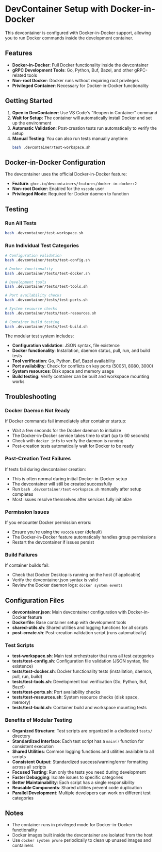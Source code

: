 # DevContainer Setup with Docker-in-Docker

This devcontainer is configured with Docker-in-Docker support, allowing you to run Docker commands inside the development container.

## Features

- **Docker-in-Docker**: Full Docker functionality inside the devcontainer
- **gRPC Development Tools**: Go, Python, Buf, Bazel, and other gRPC-related tools
- **Non-root Docker**: Docker runs without requiring root privileges
- **Privileged Container**: Necessary for Docker-in-Docker functionality

## Getting Started

1. **Open in DevContainer**: Use VS Code's "Reopen in Container" command
2. **Wait for Setup**: The container will automatically install Docker and set up the environment
3. **Automatic Validation**: Post-creation tests run automatically to verify the setup
4. **Manual Testing**: You can also run tests manually anytime:
   ```bash
   bash .devcontainer/test-workspace.sh
   ```

## Docker-in-Docker Configuration

The devcontainer uses the official Docker-in-Docker feature:
- **Feature**: `ghcr.io/devcontainers/features/docker-in-docker:2`
- **Non-root Docker**: Enabled for the `vscode` user
- **Privileged Mode**: Required for Docker daemon to function

## Testing

### Run All Tests
```bash
bash .devcontainer/test-workspace.sh
```

### Run Individual Test Categories
```bash
# Configuration validation
bash .devcontainer/tests/test-config.sh

# Docker functionality
bash .devcontainer/tests/test-docker.sh

# Development tools
bash .devcontainer/tests/test-tools.sh

# Port availability checks
bash .devcontainer/tests/test-ports.sh

# System resource checks
bash .devcontainer/tests/test-resources.sh

# Container build testing
bash .devcontainer/tests/test-build.sh
```

The modular test system includes:
- **Configuration validation**: JSON syntax, file existence
- **Docker functionality**: Installation, daemon status, pull, run, and build tests
- **Tool verification**: Go, Python, Buf, Bazel availability
- **Port availability**: Check for conflicts on key ports (50051, 8080, 3000)
- **System resources**: Disk space and memory usage
- **Build testing**: Verify container can be built and workspace mounting works

## Troubleshooting

### Docker Daemon Not Ready
If Docker commands fail immediately after container startup:
- Wait a few seconds for the Docker daemon to initialize
- The Docker-in-Docker service takes time to start (up to 60 seconds)
- Check with `docker info` to verify the daemon is running
- Post-creation tests automatically wait for Docker to be ready

### Post-Creation Test Failures
If tests fail during devcontainer creation:
- This is often normal during initial Docker-in-Docker setup
- The devcontainer will still be created successfully
- Run `bash .devcontainer/test-workspace.sh` manually after setup completes
- Most issues resolve themselves after services fully initialize

### Permission Issues
If you encounter Docker permission errors:
- Ensure you're using the `vscode` user (default)
- The Docker-in-Docker feature automatically handles group permissions
- Restart the devcontainer if issues persist

### Build Failures
If container builds fail:
- Check that Docker Desktop is running on the host (if applicable)
- Verify the devcontainer.json syntax is valid
- Review the Docker daemon logs: `docker system events`

## Configuration Files

- **devcontainer.json**: Main devcontainer configuration with Docker-in-Docker feature
- **Dockerfile**: Base container setup with development tools
- **shared-utils.sh**: Shared utilities and logging functions for all scripts
- **post-create.sh**: Post-creation validation script (runs automatically)

### Test Scripts

- **test-workspace.sh**: Main test orchestrator that runs all test categories
- **tests/test-config.sh**: Configuration file validation (JSON syntax, file existence)
- **tests/test-docker.sh**: Docker functionality tests (installation, daemon, pull, run, build)
- **tests/test-tools.sh**: Development tool verification (Go, Python, Buf, Bazel)
- **tests/test-ports.sh**: Port availability checks
- **tests/test-resources.sh**: System resource checks (disk space, memory)
- **tests/test-build.sh**: Container build and workspace mounting tests

### Benefits of Modular Testing

- **Organized Structure**: Test scripts are organized in a dedicated `tests/` directory
- **Standardized Interface**: Each test script has a `main()` function for consistent execution
- **Shared Utilities**: Common logging functions and utilities available to all scripts
- **Consistent Output**: Standardized success/warning/error formatting across all scripts
- **Focused Testing**: Run only the tests you need during development
- **Faster Debugging**: Isolate issues to specific categories
- **Better Maintainability**: Each script has a single responsibility
- **Reusable Components**: Shared utilities prevent code duplication
- **Parallel Development**: Multiple developers can work on different test categories

## Notes

- The container runs in privileged mode for Docker-in-Docker functionality
- Docker images built inside the devcontainer are isolated from the host
- Use `docker system prune` periodically to clean up unused images and containers
